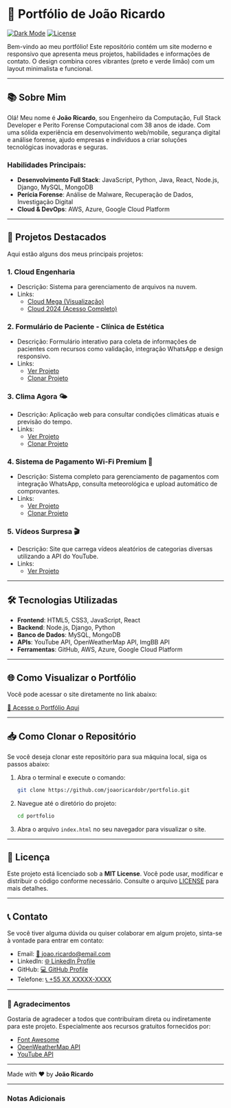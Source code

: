 
# 🌟 Portfólio de João Ricardo

[![Dark Mode](https://img.shields.io/badge/Dark%20Mode-Enabled-brightgreen)](https://joaoricardobr.github.io)
[![License](https://img.shields.io/badge/License-MIT-blue)](LICENSE)

Bem-vindo ao meu portfólio! Este repositório contém um site moderno e responsivo que apresenta meus projetos, habilidades e informações de contato. O design combina cores vibrantes (preto e verde limão) com um layout minimalista e funcional.

---

## 📚 Sobre Mim

Olá! Meu nome é **João Ricardo**, sou Engenheiro da Computação, Full Stack Developer e Perito Forense Computacional com 38 anos de idade. Com uma sólida experiência em desenvolvimento web/mobile, segurança digital e análise forense, ajudo empresas e indivíduos a criar soluções tecnológicas inovadoras e seguras.

### Habilidades Principais:
- **Desenvolvimento Full Stack**: JavaScript, Python, Java, React, Node.js, Django, MySQL, MongoDB
- **Perícia Forense**: Análise de Malware, Recuperação de Dados, Investigação Digital
- **Cloud & DevOps**: AWS, Azure, Google Cloud Platform

---

## 🚀 Projetos Destacados

Aqui estão alguns dos meus principais projetos:

### 1. **Cloud Engenharia**
- Descrição: Sistema para gerenciamento de arquivos na nuvem.
- Links:
  - [Cloud Mega (Visualização)](http://cloudeng.ezyro.com/?i=1)
  - [Cloud 2024 (Acesso Completo)](http://cloudeng.ezyro.com/cloud2024)

### 2. **Formulário de Paciente - Clínica de Estética**
- Descrição: Formulário interativo para coleta de informações de pacientes com recursos como validação, integração WhatsApp e design responsivo.
- Links:
  - [Ver Projeto](https://joaoricardobr.github.io/formularioclinica/)
  - [Clonar Projeto](https://github.com/joaoricardobr/formularioclinica)

### 3. **Clima Agora 🌤️**
- Descrição: Aplicação web para consultar condições climáticas atuais e previsão do tempo.
- Links:
  - [Ver Projeto](https://joaoricardobr.github.io/climatempo/)
  - [Clonar Projeto](https://github.com/joaoricardobr/climatempo)

### 4. **Sistema de Pagamento Wi-Fi Premium 📶**
- Descrição: Sistema completo para gerenciamento de pagamentos com integração WhatsApp, consulta meteorológica e upload automático de comprovantes.
- Links:
  - [Ver Projeto](http://joaoricardobr.github.io/capitveportal)
  - [Clonar Projeto](https://github.com/joaoricardobr/capitveportal)

### 5. **Vídeos Surpresa 🎬**
- Descrição: Site que carrega vídeos aleatórios de categorias diversas utilizando a API do YouTube.
- Links:
  - [Ver Projeto](http://joaoricardobr.github.io/videosurpresa)

---

## 🛠️ Tecnologias Utilizadas

- **Frontend**: HTML5, CSS3, JavaScript, React
- **Backend**: Node.js, Django, Python
- **Banco de Dados**: MySQL, MongoDB
- **APIs**: YouTube API, OpenWeatherMap API, ImgBB API
- **Ferramentas**: GitHub, AWS, Azure, Google Cloud Platform

---

## 🌐 Como Visualizar o Portfólio

Você pode acessar o site diretamente no link abaixo:

[🔗 Acesse o Portfólio Aqui](https://joaoricardobr.github.io)

---

## 📥 Como Clonar o Repositório

Se você deseja clonar este repositório para sua máquina local, siga os passos abaixo:

1. Abra o terminal e execute o comando:
   ```bash
   git clone https://github.com/joaoricardobr/portfolio.git
   ```

2. Navegue até o diretório do projeto:
   ```bash
   cd portfolio
   ```

3. Abra o arquivo `index.html` no seu navegador para visualizar o site.

---

## 📝 Licença

Este projeto está licenciado sob a **MIT License**. Você pode usar, modificar e distribuir o código conforme necessário. Consulte o arquivo [LICENSE](LICENSE) para mais detalhes.

---

## 📞 Contato

Se você tiver alguma dúvida ou quiser colaborar em algum projeto, sinta-se à vontade para entrar em contato:

- Email: [📧 joao.ricardo@email.com](mailto:joao.ricardo@email.com)
- LinkedIn: [🌐 LinkedIn Profile](https://www.linkedin.com/in/joaoricardobr)
- GitHub: [💻 GitHub Profile](https://github.com/joaoricardobr)
- Telefone: [📞 +55 XX XXXXX-XXXX](tel:+55XXXXXXXXXXX)

---

### 🙌 Agradecimentos

Gostaria de agradecer a todos que contribuíram direta ou indiretamente para este projeto. Especialmente aos recursos gratuitos fornecidos por:

- [Font Awesome](https://fontawesome.com/)
- [OpenWeatherMap API](https://openweathermap.org/api)
- [YouTube API](https://developers.google.com/youtube)

---

Made with ❤️ by **João Ricardo**

---

### Notas Adicionais

